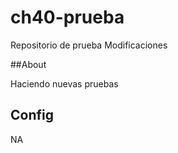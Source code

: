 # ch40-prueba
Repositorio de prueba
Modificaciones

##About

Haciendo nuevas pruebas

## Config

NA
